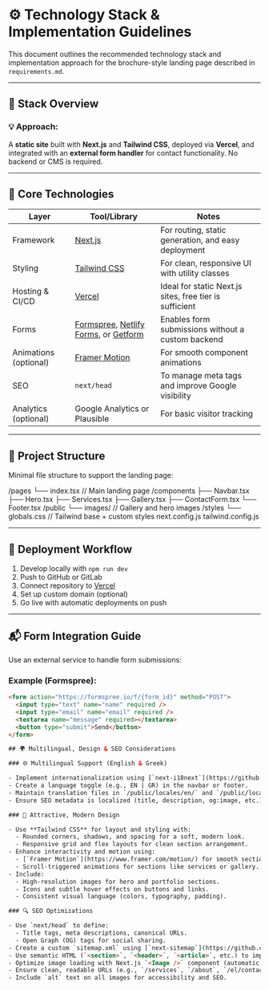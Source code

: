 # ⚙️ Technology Stack & Implementation Guidelines

This document outlines the recommended technology stack and implementation approach for the brochure-style landing page described in `requirements.md`.

---

## 🧱 Stack Overview

### 💡 Approach:
A **static site** built with **Next.js** and **Tailwind CSS**, deployed via **Vercel**, and integrated with an **external form handler** for contact functionality. No backend or CMS is required.

---

## 🧰 Core Technologies

| Layer            | Tool/Library                     | Notes |
|------------------|----------------------------------|-------|
| Framework        | [Next.js](https://nextjs.org)    | For routing, static generation, and easy deployment |
| Styling          | [Tailwind CSS](https://tailwindcss.com) | For clean, responsive UI with utility classes |
| Hosting & CI/CD  | [Vercel](https://vercel.com)     | Ideal for static Next.js sites, free tier is sufficient |
| Forms            | [Formspree](https://formspree.io), [Netlify Forms](https://docs.netlify.com/forms/setup/), or [Getform](https://getform.io) | Enables form submissions without a custom backend |
| Animations (optional) | [Framer Motion](https://www.framer.com/motion/) | For smooth component animations |
| SEO              | `next/head`                      | To manage meta tags and improve Google visibility |
| Analytics (optional) | Google Analytics or Plausible | For basic visitor tracking |

---

## 📁 Project Structure

Minimal file structure to support the landing page:

/pages
└── index.tsx // Main landing page
/components
├── Navbar.tsx
├── Hero.tsx
├── Services.tsx
├── Gallery.tsx
├── ContactForm.tsx
└── Footer.tsx
/public
└── images/ // Gallery and hero images
/styles
└── globals.css // Tailwind base + custom styles
next.config.js
tailwind.config.js


---

## 🚀 Deployment Workflow

1. Develop locally with `npm run dev`
2. Push to GitHub or GitLab
3. Connect repository to [Vercel](https://vercel.com)
4. Set up custom domain (optional)
5. Go live with automatic deployments on push

---

## 📬 Form Integration Guide

Use an external service to handle form submissions:

### Example (Formspree):
```html
<form action="https://formspree.io/f/{form_id}" method="POST">
  <input type="text" name="name" required />
  <input type="email" name="email" required />
  <textarea name="message" required></textarea>
  <button type="submit">Send</button>
</form>

## 🌍 Multilingual, Design & SEO Considerations

### 🌐 Multilingual Support (English & Greek)

- Implement internationalization using [`next-i18next`](https://github.com/i18next/next-i18next).
- Create a language toggle (e.g., EN | GR) in the navbar or footer.
- Maintain translation files in `/public/locales/en/` and `/public/locales/gr/`.
- Ensure SEO metadata is localized (title, description, og:image, etc.).

### 🎨 Attractive, Modern Design

- Use **Tailwind CSS** for layout and styling with:
  - Rounded corners, shadows, and spacing for a soft, modern look.
  - Responsive grid and flex layouts for clean section arrangement.
- Enhance interactivity and motion using:
  - [`Framer Motion`](https://www.framer.com/motion/) for smooth section transitions and hover effects.
  - Scroll-triggered animations for sections like services or gallery.
- Include:
  - High-resolution images for hero and portfolio sections.
  - Icons and subtle hover effects on buttons and links.
  - Consistent visual language (colors, typography, padding).

### 🔍 SEO Optimizations

- Use `next/head` to define:
  - Title tags, meta descriptions, canonical URLs.
  - Open Graph (OG) tags for social sharing.
- Create a custom `sitemap.xml` using [`next-sitemap`](https://github.com/iamvishnusankar/next-sitemap).
- Use semantic HTML (`<section>`, `<header>`, `<article>`, etc.) to improve crawlability.
- Optimize image loading with Next.js `<Image />` component (automatic resizing and lazy loading).
- Ensure clean, readable URLs (e.g., `/services`, `/about`, `/el/contact`).
- Include `alt` text on all images for accessibility and SEO.

